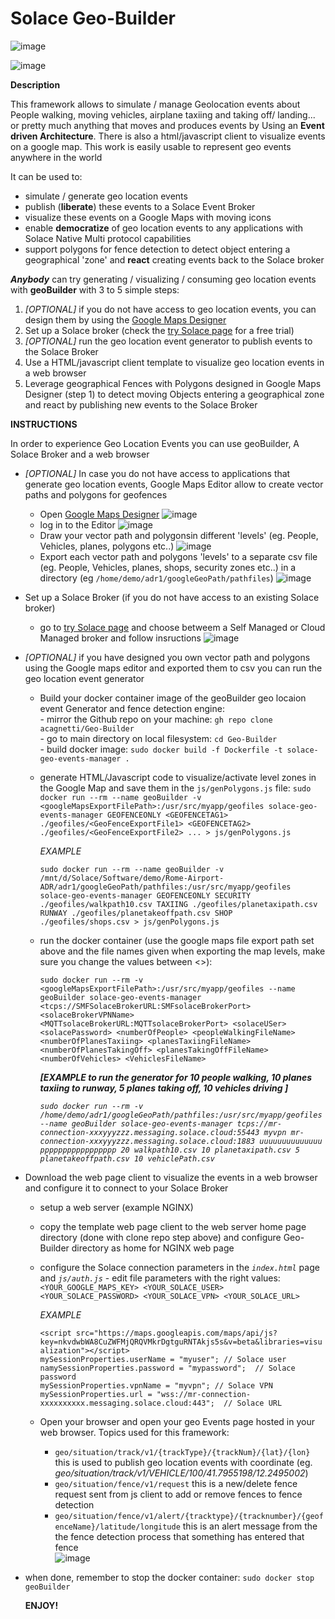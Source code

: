 # Solace Geo-Builder

![image](https://github.com/user-attachments/assets/1550a6f7-ad20-4453-b257-b2b3e6425c8f)

![image](https://github.com/user-attachments/assets/36af231d-2610-451f-8fe7-d8af6e7a2a12)

**Description**

This framework allows to simulate / manage Geolocation events about People walking, moving vehicles, airplane taxiing and taking off/ landing... or pretty much anything that moves and produces events by Using an **Event driven Architecture**. There is also a html/javascript client to visualize events on a google map. This work is easily usable to represent geo events anywhere in the world

It can be used to: 
* simulate / generate geo location events
* publish (**liberate**) these events to a Solace Event Broker
* visualize these events on a Google Maps with moving icons
* enable **democratize** of geo location events to any applications with Solace Native Multi protocol capabilities 
* support polygons for fence detection to detect object entering a geographical 'zone' and **react** creating events back to the Solace broker


***Anybody*** can try generating / visualizing / consuming geo location events with **geoBuilder** with 3 to 5 simple steps:
1. *[OPTIONAL]* if you do not have access to geo location events, you can design them by using the [Google Maps Designer](https://www.google.com/maps/about/mymaps/)
2. Set up a Solace broker (check the [try Solace page](https://solace.com/try-it-now/) for a free trial)
3. *[OPTIONAL]* run the geo location event generator to publish events to the Solace Broker
4. Use a HTML/javascript client template to visualize geo location events in a web browser
5. Leverage geographical Fences with Polygons designed in Google Maps Designer (step 1) to detect moving Objects entering a geographical zone and react by publishing new events to the Solace Broker

**INSTRUCTIONS**

In order to experience Geo Location Events you can use geoBuilder, A Solace Broker and a web browser
- *[OPTIONAL]* In case you do not have access to applications that generate geo location events, Google Maps Editor allow to create vector paths and polygons for geofences
  - Open [Google Maps Designer](https://www.google.com/maps/about/mymaps/)
  ![image](https://github.com/user-attachments/assets/d7d47e56-5184-4f4b-a86c-dcb8814e8d9a)
  - log in to the Editor
  ![image](https://github.com/user-attachments/assets/507ed8a3-e482-40bd-ae74-2d2ac987a4e2)  
  - Draw your vector path and polygonsin different 'levels' (eg. People, Vehicles, planes, polygons etc..)
  ![image](https://github.com/user-attachments/assets/cf72f3b1-1fbb-449a-a85c-6bf46025235c)
  - Export each vector path and polygons 'levels' to a separate csv file (eg. People, Vehicles, planes, shops, security zones etc..) in a directory (eg `/home/demo/adr1/googleGeoPath/pathfiles`)
  ![image](https://github.com/user-attachments/assets/be2358d3-5a92-4b53-9d21-a358ec1c0e48)


- Set up a Solace Broker (if you do not have access to an existing Solace broker)
  - go to [try Solace page](https://solace.com/try-it-now/) and choose betweem a Self Managed or Cloud Managed broker and follow insructions
  ![image](https://github.com/user-attachments/assets/9e609873-ced3-4b9a-84f1-d8b89378b0fc)

- *[OPTIONAL]* if you have designed you own vector path and polygons using the Google maps editor and exported them to csv you can run the geo location event generator
  - Build your docker container image of the geoBuilder geo locaion event Generator and fence detection engine: <BR>
    	- mirror the Github repo on your machine: `gh repo clone acagnetti/Geo-Builder` <BR>
        - go to main directory on local filesystem: `cd Geo-Builder` <BR>
    	- build docker image: `sudo docker build -f Dockerfile -t solace-geo-events-manager .`<BR>

  - generate HTML/Javascript code to visualize/activate level zones in the Google Map and save them in the `js/genPolygons.js` file:
    `sudo docker run --rm --name geoBuilder -v <googleMapsExportFilePath>:/usr/src/myapp/geofiles solace-geo-events-manager GEOFENCEONLY <GEOFENCETAG1> ./geofiles/<GeoFenceExportFile1> <GEOFENCETAG2> ./geofiles/<GeoFenceExportFile2> ... > js/genPolygons.js`

    *EXAMPLE* <BR>

     `sudo docker run --rm --name geoBuilder -v /mnt/d/Solace/Software/demo/Rome-Airport-ADR/adr1/googleGeoPath/pathfiles:/usr/src/myapp/geofiles solace-geo-events-manager GEOFENCEONLY SECURITY ./geofiles/walkpath10.csv TAXIING ./geofiles/planetaxipath.csv RUNWAY ./geofiles/planetakeoffpath.csv SHOP ./geofiles/shops.csv > js/genPolygons.js`
    
  - run the docker container (use the google maps file export path set above and the file names given when exporting the map levels, make sure you change the values between <>):
    
      `sudo docker run --rm -v <googleMapsExportFilePath>:/usr/src/myapp/geofiles --name geoBuilder solace-geo-events-manager
       <tcps://SMFSolaceBrokerURL:SMFsolaceBrokerPort> <solaceBrokerVPNName> <MQTTsolaceBrokerURL:MQTTsolaceBrokerPort> <solaceUSer>
       <solacePassword> <numberOfPeople> <peopleWalkingFileName> <numberOfPlanesTaxiing> <planesTaxiingFileName> <numberOfPlanesTakingOff>
       <planesTakingOffFileName> <numberOfVehicles> <VehiclesFileName>` 

       ***[EXAMPLE to run the generator for 10 people walking, 10 planes taxiing to runway, 5 planes taking off, 10 vehicles driving ]***

       *`sudo docker run --rm -v /home/demo/adr1/googleGeoPath/pathfiles:/usr/src/myapp/geofiles --name geoBuilder solace-geo-events-manager
       tcps://mr-connection-xxxyyyzzz.messaging.solace.cloud:55443 myvpn mr-connection-xxxyyyzzz.messaging.solace.cloud:1883 uuuuuuuuuuuuuu
       ppppppppppppppppp 20 walkpath10.csv 10 planetaxipath.csv 5 planetakeoffpath.csv 10 vehiclePath.csv`*

- Download the web page client to visualize the events in a web browser and configure it to connect to your Solace Broker
  - setup a web server (example NGINX)
  - copy the template web page client to the web server home page directory (done with clone repo step above) and configure Geo-Builder directory as home for NGINX web page
  - configure the Solace connection parameters in the *`index.html`* page and *`js/auth.js`*
      	- edit file parameters with the right values:
   		`<YOUR_GOOGLE_MAPS_KEY> <YOUR_SOLACE_USER> <YOUR_SOLACE_PASSWORD> <YOUR_SOLACE_VPN> <YOUR_SOLACE_URL>`
		

      *EXAMPLE* <BR>

       `<script src="https://maps.googleapis.com/maps/api/js?key=nkvdwbWA8CuZWFMjQRQVMkrDgtguRNTAkjs5s&v=beta&libraries=visualization"></script>` <BR>
    	`mySessionProperties.userName = "myuser"; // Solace user` <BR>
    	`namySessionProperties.password = "mypassword";  // Solace password` <BR>
    	`mySessionProperties.vpnName = "myvpn"; // Solace VPN` <BR>
    	`mySessionProperties.url = "wss://mr-connection-xxxxxxxxxx.messaging.solace.cloud:443";  // Solace URL` <BR>

  - Open your browser and open your geo Events page hosted in your web browser.
    Topics used for this framework:
    - `geo/situation/track/v1/{trackType}/{trackNum}/{lat}/{lon}` this is used to publish geo location events with coordinate (eg. *geo/situation/track/v1/VEHICLE/100/41.7955198/12.2495002*)<BR>
    - `geo/situation/fence/v1/request` this is a new/delete fence request sent from js client to add or remove fences to fence detection<BR>
    - `geo/situation/fence/v1/alert/{tracktype}/{tracknumber}/{geofenceName}/latitude/longitude` this is an alert message from the the fence detection process that something has entered that fence<BR>
    ![image](https://github.com/user-attachments/assets/9c75f615-0d19-486d-8cc9-662c09dfe2b0) <BR>

- when done, remember to stop the docker container: `sudo docker stop geoBuilder`<BR>

  **ENJOY!**
